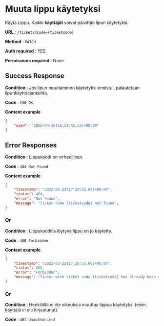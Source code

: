 # Muuta lippu käytetyksi

Käytä Lippu. Kaikki **käyttäjät** voivat päivittää lipun käytetyksi.

**URL** : `/tickets?code={ticketcode}`

**Method** : `PATCH`

**Auth required** : YES

**Permissions required** : None

## Success Response

**Condition** : Jos lipun muuttaminen käytetyksi onnistui, palautetaan lipunkäyttöajankohta.

**Code** : `200 OK`

**Content example**

```json
{
    "used": "2022-04-10T16:51:42.337+00:00"
}
```

## Error Responses

**Condition** : Lippukoodi on virheellinen.

**Code** : `404 Not Found`

**Content example**
```json
{
    "timestamp": "2022-02-23T17:20:55.061+00:00",
    "status": 404,
    "error": "Not Found",    
    "message": "Ticket code {ticketcode} not found",
}
```

### Or

**Condition** : Lippukoodilla löytyvä lippu on jo käytetty.

**Code** : `400 Forbidden`

**Content example**
```json
{
    "timestamp": "2022-02-23T17:20:55.061+00:00",
    "status": 400,
    "error": "Forbidden",    
    "message": "Ticket with ticket code {ticketcode} has already been used",
}
```
### Or

**Condition** : Henkilöllä ei ole oikeuksia muuttaa lippua käytetyksi (esim. käyttäjä ei ole kirjautunut).

**Code** : `401 Unauthorized`
